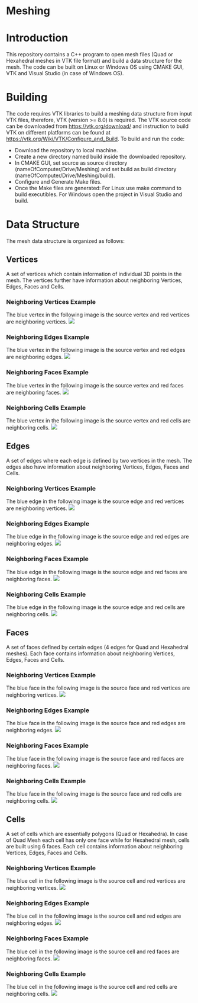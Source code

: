 # Meshing
# Introduction
This repository contains a C++ program to open mesh files (Quad or Hexahedral meshes in VTK file format) and build a data structure for the mesh. The code can be built on Linux or Windows OS using CMAKE GUI, VTK and Visual Studio (in case of Windows OS).
# Building
The code requires VTK libraries to build a meshing data structure from input VTK files, therefore, VTK (version >= 8.0) is required. The VTK source code can be downloaded from https://vtk.org/download/ and instruction to build VTK on different platforms can be found at https://vtk.org/Wiki/VTK/Configure_and_Build. To build and run the code:
- Download the repository to local machine.
- Create a new directory named build inside the downloaded repository.
- In CMAKE GUI, set source as source directory (nameOfComputer/Drive/Meshing) and set build as build directory (nameOfComputer/Drive/Meshing/build).
- Configure and Generate Make files.
- Once the Make files are generated: For Linux use make command to build executibles. For Windows open the project in Visual Studio and build.
# Data Structure
The mesh data structure is organized as follows:
## Vertices
A set of vertices which contain information of individual 3D points in the mesh. The vertices further have information about neighboring Vertices, Edges, Faces and Cells.
### Neighboring Vertices Example
The blue vertex in the following image is the source vertex and red vertices are neighboring vertices.
![](/Examples/vertex_example2.png)
### Neighboring Edges Example
The blue vertex in the following image is the source vertex and red edges are neighboring edges.
![](/Examples/vertex_example5.png)
### Neighboring Faces Example
The blue vertex in the following image is the source vertex and red faces are neighboring faces.
![](/Examples/vertex_example7.png)
### Neighboring Cells Example
The blue vertex in the following image is the source vertex and red cells are neighboring cells.
![](/Examples/vertex_example10.png)
## Edges
A set of edges where each edge is defined by two vertices in the mesh. The edges also have information about neighboring Vertices, Edges, Faces and Cells.
### Neighboring Vertices Example
The blue edge in the following image is the source edge and red vertices are neighboring vertices.
![](/Examples/edge_example2.png)
### Neighboring Edges Example
The blue edge in the following image is the source edge and red edges are neighboring edges.
![](/Examples/edge_example5.png)
### Neighboring Faces Example
The blue edge in the following image is the source edge and red faces are neighboring faces.
![](/Examples/edge_example7.png)
### Neighboring Cells Example
The blue edge in the following image is the source edge and red cells are neighboring cells.
![](/Examples/edge_example10.png)
## Faces
A set of faces defined by certain edges (4 edges for Quad and Hexahedral meshes). Each face contains information about neighboring Vertices, Edges, Faces and Cells.
### Neighboring Vertices Example
The blue face in the following image is the source face and red vertices are neighboring vertices.
![](/Examples/face_example3.png)
### Neighboring Edges Example
The blue face in the following image is the source face and red edges are neighboring edges.
![](/Examples/face_example5.png)
### Neighboring Faces Example
The blue face in the following image is the source face and red faces are neighboring faces.
![](/Examples/face_example9.png)
### Neighboring Cells Example
The blue face in the following image is the source face and red cells are neighboring cells.
![](/Examples/face_example12.png)
## Cells
A set of cells which are essentially polygons (Quad or Hexahedra). In case of Quad Mesh each cell has only one face while for Hexahedral mesh, cells are built using 6 faces. Each cell contains information about neighboring Vertices, Edges, Faces and Cells.
### Neighboring Vertices Example
The blue cell in the following image is the source cell and red vertices are neighboring vertices.
![](/Examples/cell_example2.png)
### Neighboring Edges Example
The blue cell in the following image is the source cell and red edges are neighboring edges.
![](/Examples/cell_example5.png)
### Neighboring Faces Example
The blue cell in the following image is the source cell and red faces are neighboring faces.
![](/Examples/cell_example8.png)
### Neighboring Cells Example
The blue cell in the following image is the source cell and red cells are neighboring cells.
![](/Examples/cell_example12.png)

